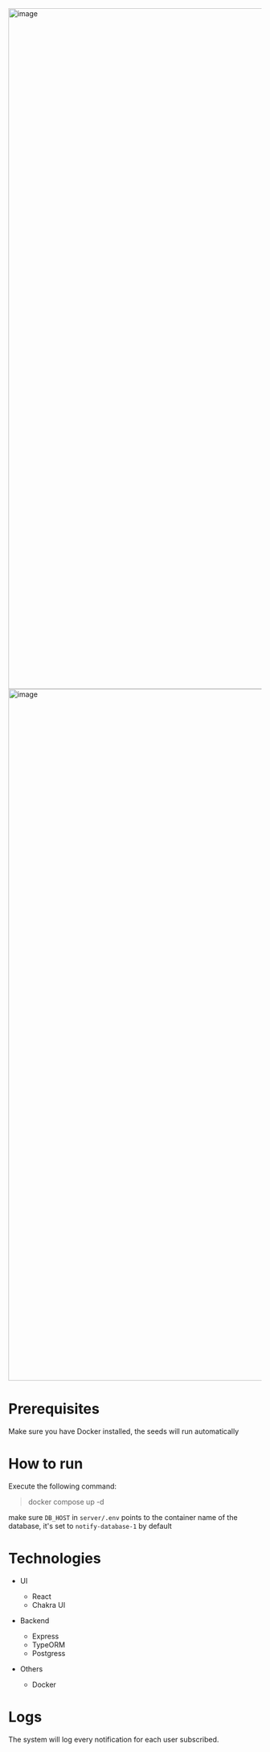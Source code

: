 <img width="1352" alt="image" src="https://github.com/user-attachments/assets/5379bda9-7c74-4b23-9115-d4b7ab913a8d">
<img width="1374" alt="image" src="https://github.com/user-attachments/assets/698afb36-c970-4bbc-b8b4-9e7e7f2ec55b">

# Prerequisites
Make sure you have Docker installed, the seeds will run automatically

# How to run
Execute the following command:
> docker compose up -d

make sure `DB_HOST` in `server/.env` points to the container name of the database, it's set to `notify-database-1` by default

# Technologies
- UI
  - React
  - Chakra UI

- Backend
  - Express
  - TypeORM
  - Postgress

- Others
    - Docker

# Logs
The system will log every notification for each user subscribed.

